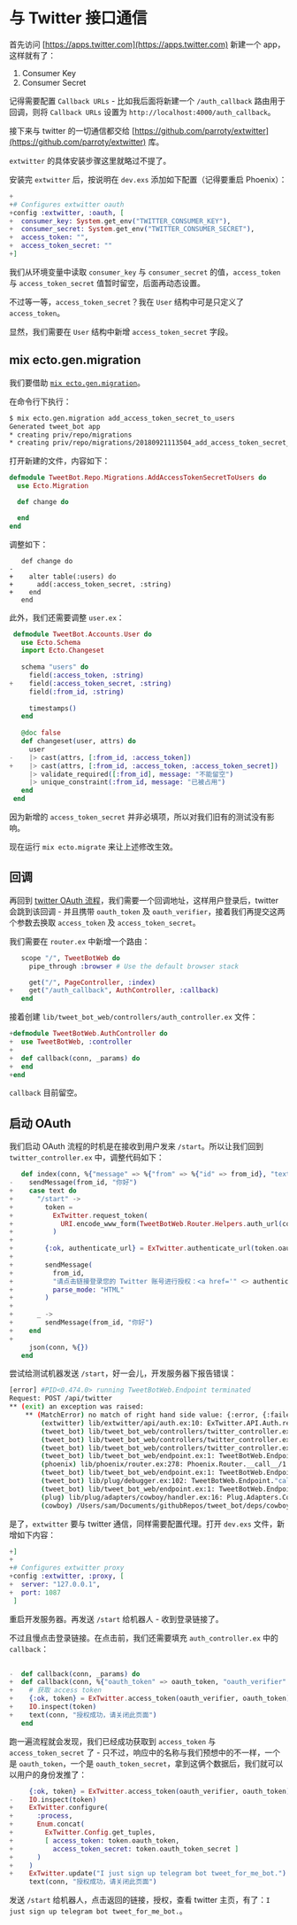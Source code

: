 # 与 Twitter 接口通信

首先访问 [https://apps.twitter.com](https://apps.twitter.com) 新建一个 app，这样就有了：

1. Consumer Key
2. Consumer Secret

记得需要配置 `Callback URLs` - 比如我后面将新建一个 `/auth_callback` 路由用于回调，则将 `Callback URLs` 设置为 `http://localhost:4000/auth_callback`。

接下来与 twitter 的一切通信都交给 [https://github.com/parroty/extwitter](https://github.com/parroty/extwitter) 库。

`extwitter` 的具体安装步骤这里就略过不提了。

安装完 `extwitter` 后，按说明在 `dev.exs` 添加如下配置（记得要重启 Phoenix）：

```elixir
+
+# Configures extwitter oauth
+config :extwitter, :oauth, [
+  consumer_key: System.get_env("TWITTER_CONSUMER_KEY"),
+  consumer_secret: System.get_env("TWITTER_CONSUMER_SECRET"),
+  access_token: "",
+  access_token_secret: ""
+]
```
我们从环境变量中读取 `consumer_key` 与 `consumer_secret` 的值，`access_token` 与 `access_token_secret` 值暂时留空，后面再动态设置。

不过等一等，`access_token_secret`？我在 `User` 结构中可是只定义了 `access_token`。

显然，我们需要在 `User` 结构中新增 `access_token_secret` 字段。

## mix ecto.gen.migration

我们要借助 [`mix ecto.gen.migration`](https://hexdocs.pm/phoenix/phoenix_mix_tasks.html#ecto-specific-mix-tasks)。

在命令行下执行：

```sh
$ mix ecto.gen.migration add_access_token_secret_to_users
Generated tweet_bot app
* creating priv/repo/migrations
* creating priv/repo/migrations/20180921113504_add_access_token_secret_to_users.exs
```
打开新建的文件，内容如下：

```elixir
defmodule TweetBot.Repo.Migrations.AddAccessTokenSecretToUsers do
  use Ecto.Migration

  def change do

  end
end
```
调整如下：

```
   def change do
-    
+    alter table(:users) do
+      add(:access_token_secret, :string)
+    end
   end
```
此外，我们还需要调整 `user.ex`：

```elixir
 defmodule TweetBot.Accounts.User do
   use Ecto.Schema
   import Ecto.Changeset
 
   schema "users" do
     field(:access_token, :string)
+    field(:access_token_secret, :string)
     field(:from_id, :string)
 
     timestamps()
   end
 
   @doc false
   def changeset(user, attrs) do
     user
-    |> cast(attrs, [:from_id, :access_token])
+    |> cast(attrs, [:from_id, :access_token, :access_token_secret])
     |> validate_required([:from_id], message: "不能留空")
     |> unique_constraint(:from_id, message: "已被占用")
   end
 end
```
因为新增的 `access_token_secret` 并非必填项，所以对我们旧有的测试没有影响。

现在运行 `mix ecto.migrate` 来让上述修改生效。

## 回调

再回到 [twitter OAuth 流程](https://dev.twitter.com/web/sign-in/implementing)，我们需要一个回调地址，这样用户登录后，twitter 会跳到该回调 - 并且携带 `oauth_token` 及 `oauth_verifier`，接着我们再提交这两个参数去换取 `access_token` 及 `access_token_secret`。

我们需要在 `router.ex` 中新增一个路由：

```elixir
   scope "/", TweetBotWeb do
     pipe_through :browser # Use the default browser stack

     get("/", PageController, :index)
+    get("/auth_callback", AuthController, :callback)
   end
```
接着创建 `lib/tweet_bot_web/controllers/auth_controller.ex` 文件：

```elixir
+defmodule TweetBotWeb.AuthController do
+  use TweetBotWeb, :controller
+
+  def callback(conn, _params) do
+  end
+end
```
`callback` 目前留空。

## 启动 OAuth

我们启动 OAuth 流程的时机是在接收到用户发来 `/start`。所以让我们回到 `twitter_controller.ex` 中，调整代码如下：

```elixir
   def index(conn, %{"message" => %{"from" => %{"id" => from_id}, "text" => text}}) do
-    sendMessage(from_id, "你好")
+    case text do
+      "/start" ->
+        token =
+          ExTwitter.request_token(
+            URI.encode_www_form(TweetBotWeb.Router.Helpers.auth_url(conn, :callback))
+          )
+
+        {:ok, authenticate_url} = ExTwitter.authenticate_url(token.oauth_token)
+
+        sendMessage(
+          from_id,
+          "请点击链接登录您的 Twitter 账号进行授权：<a href='" <> authenticate_url <> "'>登录 Twitter</a>",
+          parse_mode: "HTML"
+        )
+
+      _ ->
+        sendMessage(from_id, "你好")
+    end
+
     json(conn, %{})
   end
```
尝试给测试机器发送 `/start`，好一会儿，开发服务器下报告错误：

```sh
[error] #PID<0.474.0> running TweetBotWeb.Endpoint terminated
Request: POST /api/twitter
** (exit) an exception was raised:
    ** (MatchError) no match of right hand side value: {:error, {:failed_connect, [{:to_address, {'api.twitter.com', 443}}, {:inet, [:inet], :etimedout}]}}
        (extwitter) lib/extwitter/api/auth.ex:10: ExTwitter.API.Auth.request_token/1
        (tweet_bot) lib/tweet_bot_web/controllers/twitter_controller.ex:9: TweetBotWeb.TwitterController.index/2
        (tweet_bot) lib/tweet_bot_web/controllers/twitter_controller.ex:1: TweetBotWeb.TwitterController.action/2
        (tweet_bot) lib/tweet_bot_web/controllers/twitter_controller.ex:1: TweetBotWeb.TwitterController.phoenix_controller_pipeline/2
        (tweet_bot) lib/tweet_bot_web/endpoint.ex:1: TweetBotWeb.Endpoint.instrument/4
        (phoenix) lib/phoenix/router.ex:278: Phoenix.Router.__call__/1
        (tweet_bot) lib/tweet_bot_web/endpoint.ex:1: TweetBotWeb.Endpoint.plug_builder_call/2
        (tweet_bot) lib/plug/debugger.ex:102: TweetBotWeb.Endpoint."call (overridable 3)"/2
        (tweet_bot) lib/tweet_bot_web/endpoint.ex:1: TweetBotWeb.Endpoint.call/2
        (plug) lib/plug/adapters/cowboy/handler.ex:16: Plug.Adapters.Cowboy.Handler.upgrade/4
        (cowboy) /Users/sam/Documents/githubRepos/tweet_bot/deps/cowboy/src/cowboy_protocol.erl:442: :cowboy_protocol.execute/4
```
是了，`extwitter` 要与 twitter 通信，同样需要配置代理。打开 `dev.exs` 文件，新增如下内容：

```elixir
+]
+
+# Configures extwitter proxy
+config :extwitter, :proxy, [
+  server: "127.0.0.1",
+  port: 1087
 ]
```
重启开发服务器。再发送 `/start` 给机器人 - 收到登录链接了。

不过且慢点击登录链接。在点击前，我们还需要填充 `auth_controller.ex` 中的 `callback`：

```elixir
 
-  def callback(conn, _params) do
+  def callback(conn, %{"oauth_token" => oauth_token, "oauth_verifier" => oauth_verifier}) do
+    # 获取 access token
+    {:ok, token} = ExTwitter.access_token(oauth_verifier, oauth_token)
+    IO.inspect(token)
+    text(conn, "授权成功，请关闭此页面")
   end
```
跑一遍流程就会发现，我们已经成功获取到 `access_token` 与 `access_token_secret` 了 - 只不过，响应中的名称与我们预想中的不一样，一个是 `oauth_token`，一个是 `oauth_token_secret`，拿到这俩个数据后，我们就可以以用户的身份发推了：

```elixir
     {:ok, token} = ExTwitter.access_token(oauth_verifier, oauth_token)
-    IO.inspect(token)
+    ExTwitter.configure(
+      :process,
+      Enum.concat(
+        ExTwitter.Config.get_tuples,
+        [ access_token: token.oauth_token,
+          access_token_secret: token.oauth_token_secret ]
+      )
+    )
+    ExTwitter.update("I just sign up telegram bot tweet_for_me_bot.")
     text(conn, "授权成功，请关闭此页面")
```
发送 `/start` 给机器人，点击返回的链接，授权，查看 twitter 主页，有了：`I just sign up telegram bot tweet_for_me_bot.`。